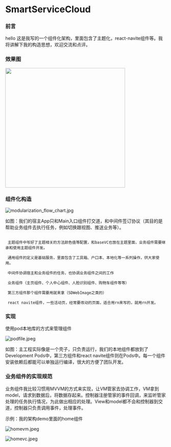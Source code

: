 # SmartServiceCloud

### 前言

hello 这是我写的一个组件化架构，里面包含了主题化，react-navite组件等。我将讲解下我的构造思想，欢迎交流和点评。


### 效果图
<img src="/modularization.gif" width="375px" >

### 组件化构造

![modularization_flow_chart.jpg](https://p9-juejin.byteimg.com/tos-cn-i-k3u1fbpfcp/7e5229e4eec7429a988f4418c62c0fae~tplv-k3u1fbpfcp-watermark.image?)

如图：我们的宿主App只和Main入口组件打交道，和中间件签订协议（其目的是帮助业务组件去执行任务，例如切换跟视图、推送业务等）。

```

 主题组件中写好了主题相关的方法颜色值等配置，和baseVC也放在主题里面，业务组件需要继承和使用主题组件开发。

 通用组件的定义是基础服务，里面包含了工具箱、户口本、本地化等一系列操作，供大家使用。

 中间件协调宿主和业务组件的任务，也协调业务组件之间的工作

 业务组件（主页组件、个人中心组件、人脸识别组件、购物车组件等等）

 第三方组件那个组件需要用就来拿（SDWebImage之类的）

 react navite组件，一些活动页，经常要改动的页面，适合用rn来写的，就用rn开发。

```


### 实现

使用pod本地库的方式来管理组件

![podfile.jpeg](https://p6-juejin.byteimg.com/tos-cn-i-k3u1fbpfcp/79be8d85309e45218114461606735df8~tplv-k3u1fbpfcp-watermark.image?)

如图：主工程实际像是一个壳子，只负责运行，我们的本地组件都放到了Development Pods中，第三方组件和react navite组件则在Pods中。每一个组件安装依赖后都能可以单独运行编译，很大的方便了团队开发。

### 业务组件的实现规范
业务组件我比较习惯用MVVM的方式来实现，让VM管家去协调工作，VM拿到model，请求到数据后，将数据存起来。控制器注册管家的事件回调，来监听管家处理的任务执行情况，为此做出相应的处理。View和model都不会和控制器到交道，控制器只负责调用事件，处理事件。

示例：我的架构demo里面的home组件


![homevm.jpeg](https://p1-juejin.byteimg.com/tos-cn-i-k3u1fbpfcp/4b37882513924066acd94e6df6425b48~tplv-k3u1fbpfcp-watermark.image?)


![homevc.jpeg](https://p9-juejin.byteimg.com/tos-cn-i-k3u1fbpfcp/8cf1024c01c146299f4037e27c887ce5~tplv-k3u1fbpfcp-watermark.image?)
